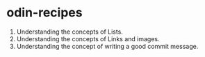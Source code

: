 # odin-recipes

1. Understanding the concepts of Lists.
2. Understanding the concepts of Links and images.
3. Understanding the concept of writing a good commit message.